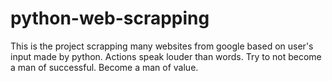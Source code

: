 # python-web-scrapping
This is the project scrapping many websites from google based on user's input made by python. Actions speak louder than words. Try to not become a man of successful. Become a man of value.
